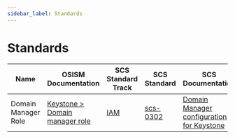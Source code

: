 ```yaml
---
sidebar_label: Standards
---
```


# Standards

| Name                | OSISM Documentation                                                                                    | SCS Standard Track                               | SCS Standard                                                                                                        | SCS Documentation                                                                                                  |
|---------------------|--------------------------------------------------------------------------------------------------------|--------------------------------------------------|---------------------------------------------------------------------------------------------------------------------|--------------------------------------------------------------------------------------------------------------------|
| Domain Manager Role | [Keystone > Domain manager role](../guides/configuration-guide/openstack/keystone#domain-manager-role) | [IAM](https://docs.scs.community/standards/iam/) | [scs-0302](https://github.com/SovereignCloudStack/standards/blob/main/Standards/scs-0302-v1-domain-manager-role.md) | [Domain Manager configuration for Keystone](https://docs.scs.community/standards/scs-0302-v1-domain-manager-role/) |

